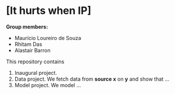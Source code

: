 # \[It hurts when IP\]

**Group members:**
- Maurício Loureiro de Souza
- Rhitam Das
- Alastair Barron

This repository contains  
1. Inaugural project. 
2. Data project. We fetch data from **source x** on **y** and show that ...
3. Model project. We model ...
